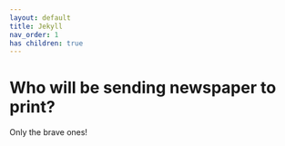 ```yaml
---
layout: default
title: Jekyll
nav_order: 1
has children: true
---
```


# Who will be sending newspaper to print? 
Only the brave ones!